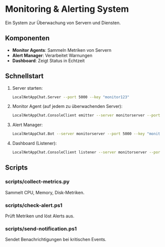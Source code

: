 # Monitoring & Alerting System

Ein System zur Überwachung von Servern und Diensten.

## Komponenten

- **Monitor Agents**: Sammeln Metriken von Servern
- **Alert Manager**: Verarbeitet Warnungen
- **Dashboard**: Zeigt Status in Echtzeit

## Schnellstart

1. Server starten:
   ```bash
   LocalNetAppChat.Server --port 5000 --key "monitor123"
   ```

2. Monitor Agent (auf jedem zu überwachenden Server):
   ```bash
   LocalNetAppChat.ConsoleClient emitter --server monitorserver --port 5000 --key "monitor123" --clientName "Server01" --command "python -u scripts/collect-metrics.py"
   ```

3. Alert Manager:
   ```bash
   LocalNetAppChat.Bot --server monitorserver --port 5000 --key "monitor123" --clientName "AlertManager" --scriptspath "./scripts"
   ```

4. Dashboard (Listener):
   ```bash
   LocalNetAppChat.ConsoleClient listener --server monitorserver --port 5000 --key "monitor123" --clientName "Dashboard"
   ```

## Scripts

### scripts/collect-metrics.py
Sammelt CPU, Memory, Disk-Metriken.

### scripts/check-alert.ps1
Prüft Metriken und löst Alerts aus.

### scripts/send-notification.ps1
Sendet Benachrichtigungen bei kritischen Events.